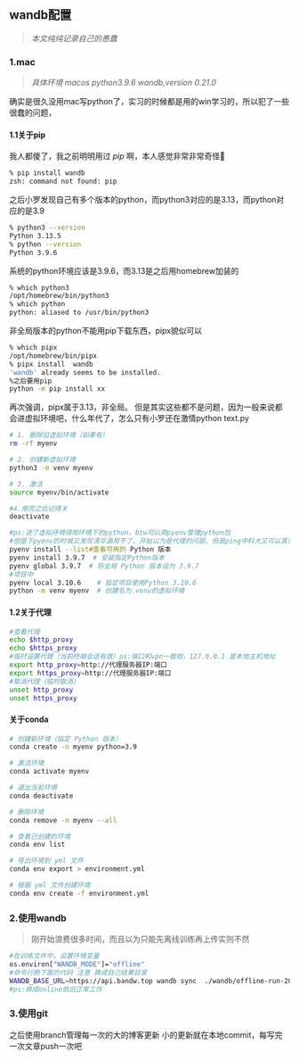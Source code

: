 ## wandb配置
> *本文纯纯记录自己的愚蠢*

### 1.mac
> *具体环境 macos  python3.9.6  wandb,version 0.21.0*

确实是很久没用mac写python了，实习的时候都是用的win学习的，所以犯了一些很蠢的问题，

#### 1.1关于pip

我人都傻了，我之前明明用过 *pip* 啊，本人感觉非常非常奇怪🤔
```zsh
% pip install wandb
zsh: command not found: pip
```
之后小罗发现自己有多个版本的python，而python3对应的是3.13，而python对应的是3.9
```zsh
% python3 --version
Python 3.13.5
% python --version
Python 3.9.6
```
系统的python环境应该是3.9.6，而3.13是之后用homebrew加装的
```zsh
% which python3
/opt/homebrew/bin/python3
% which python
python: aliased to /usr/bin/python3
```
非全局版本的python不能用pip下载东西，pipx貌似可以
```zsh
% which pipx
/opt/homebrew/bin/pipx
% pipx install  wandb
'wandb' already seems to be installed.
%之后要用pip
python -m pip install xx
```
再次强调，pipx属于3.13，非全局。
但是其实这些都不是问题，因为一般来说都会进虚拟环境吧，什么年代了，怎么只有小罗还在激情python text.py

```zsh
# 1. 删除旧虚拟环境（如果有）
rm -rf myenv

# 2. 创建新虚拟环境
python3 -m venv myenv

# 3. 激活
source myenv/bin/activate

#4.用完之后记得关
deactivate

#ps:进了虚拟环境得用环境下的python，btw可以用pyenv管理python包
#但是下pyenv的时候又发现清华源用不了，开始以为是代理的问题，但是ping中科大又可以真实奇怪
pyenv install --list#查看可用的 Python 版本
pyenv install 3.9.7  # 安装指定Python版本
pyenv global 3.9.7  # 将全局 Python 版本设为 3.9.7
#项目中
pyenv local 3.10.6    # 指定项目使用Python 3.10.6
python -m venv myenv  # 创建名为.venv的虚拟环境
```


#### 1.2关于代理
```zsh
#查看代理
echo $http_proxy
echo $https_proxy
#临时设置代理（当前终端会话有效）ps:端口和vpn一致哈，127.0.0.1 是本地主机地址
export http_proxy=http://代理服务器IP:端口
export https_proxy=http://代理服务器IP:端口
#取消代理（临时取消）
unset http_proxy
unset https_proxy
```

#### 关于conda
```zsh
# 创建新环境（指定 Python 版本）
conda create -n myenv python=3.9

# 激活环境
conda activate myenv

# 退出当前环境
conda deactivate

# 删除环境
conda remove -n myenv --all

# 查看已创建的环境
conda env list

# 导出环境到 yml 文件
conda env export > environment.yml

# 根据 yml 文件创建环境
conda env create -f environment.yml
```

### 2.使用wandb
> 刚开始浪费很多时间，而且以为只能先离线训练再上传实则不然
```zsh
#在训练文件中，设置环境变量
os.environ["WANDB_MODE"]="offline"
#命令行跑下面的代码 注意 换成自己结果目录
WANDB_BASE_URL=https://api.bandw.top wandb sync  ./wandb/offline-run-20250729_210116-wds9z56w 
#ps:换成online依旧正常工作
```
### 3.使用git
之后使用branch管理每一次的大的博客更新
小的更新就在本地commit，每写完一次文章push一次吧
